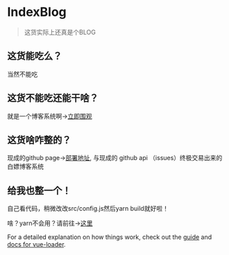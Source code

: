 # IndexBlog

> 这货实际上还真是个BLOG

## 这货能吃么？

当然不能吃

## 这货不能吃还能干啥？

就是一个博客系统啊->[立即围观](https://goagov.cn)

## 这货啥咋整的？

现成的github page->[部署地址](https://github.com/FireUnicornser/govBlog), 与现成的 github api （issues）终极交易出来的白嫖博客系统

## 给我也整一个！

自己看代码，稍微改改src/config.js然后yarn build就好啦！

啥？yarn不会用？请前往->[这里](https://baidu.com)


For a detailed explanation on how things work, check out the [guide](http://vuejs-templates.github.io/webpack/) and [docs for vue-loader](http://vuejs.github.io/vue-loader).
